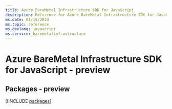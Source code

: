 ```yaml
---
title: Azure BareMetal Infrastructure SDK for JavaScript
description: Reference for Azure BareMetal Infrastructure SDK for JavaScript
ms.date: 03/15/2024
ms.topic: reference
ms.devlang: javascript
ms.service: baremetalinfrastructure
---
```

# Azure BareMetal Infrastructure SDK for JavaScript - preview
## Packages - preview
[!INCLUDE [packages](baremetal-infrastructure-index.md)]